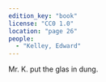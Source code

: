 ```yaml
---
edition_key: "book"
license: "CC0 1.0"
location: "page 26"
people:
  - "Kelley, Edward"
---
```

Mr. K. put the glas in dung.
